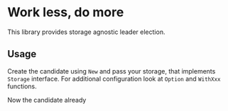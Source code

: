 # Work less, do more

This library provides storage agnostic leader election.

## Usage

Create the candidate using `New` and pass your storage, that implements `Storage` interface. For additional configuration look at `Option` and `WithXxx` functions.

Now the candidate already 
